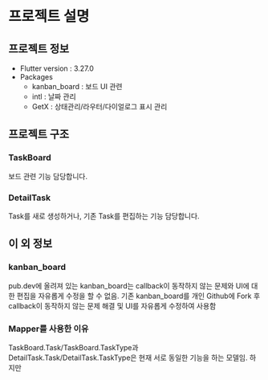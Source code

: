 # 프로젝트 설명

## 프로젝트 정보
- Flutter version : 3.27.0
- Packages
  - kanban_board : 보드 UI 관련 
  - intl : 날짜 관리 
  - GetX : 상태관리/라우터/다이얼로그 표시 관리

## 프로젝트 구조
### TaskBoard
보드 관련 기능 담당합니다.

### DetailTask
Task를 새로 생성하거나, 기존 Task를 편집하는 기능 담당합니다.


## 이 외 정보
### kanban_board
pub.dev에 올려져 있는 kanban_board는 callback이 동작하지 않는 문제와 UI에 대한 편집을 자유롭게 수정을 할 수 없음. 기존 kanban_board를 개인 Github에 Fork 후 callback이 동작하지 않는 문제 해결 및 UI를 자유롭게 수정하여 사용함

### Mapper를 사용한 이유 
TaskBoard.Task/TaskBoard.TaskType과 DetailTask.Task/DetailTask.TaskType은 현재 서로 동일한 기능을 하는 모델임. 하지만 